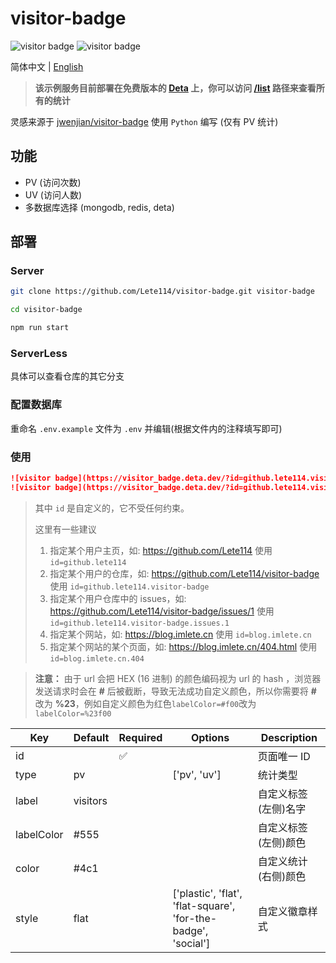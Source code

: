 # visitor-badge

![visitor badge](https://visitor_badge.deta.dev/?id=github.lete114.visitor-badge&type=uv&label=UV)
![visitor badge](https://visitor_badge.deta.dev/?id=github.lete114.visitor-badge&label=PV)

简体中文 | [English](README_EN.md)

> **该示例服务目前部署在免费版本的 [Deta](https://deta.sh) 上，你可以访问 [/list](https://visitor_badge.deta.dev/list) 路径来查看所有的统计**

灵感来源于 [jwenjian/visitor-badge](https://github.com/jwenjian/visitor-badge) 使用 `Python` 编写 (仅有 PV 统计)

## 功能

- PV (访问次数)
- UV (访问人数)
- 多数据库选择 (mongodb, redis, deta)

## 部署

### Server

```bash
git clone https://github.com/Lete114/visitor-badge.git visitor-badge

cd visitor-badge

npm run start
```

### ServerLess

具体可以查看仓库的其它分支

### 配置数据库

重命名 `.env.example` 文件为 `.env` 并编辑(根据文件内的注释填写即可)

### 使用

```markdown
![visitor badge](https://visitor_badge.deta.dev/?id=github.lete114.visitor-badge)
![visitor badge](https://visitor_badge.deta.dev/?id=github.lete114.visitor-badge&labelColor=%23f00)
```

> 其中 `id` 是自定义的，它不受任何约束。
>
> 这里有一些建议
>
> 1.  指定某个用户主页，如: https://github.com/Lete114 使用 `id=github.lete114`
> 2.  指定某个用户的仓库，如: https://github.com/Lete114/visitor-badge 使用 `id=github.lete114.visitor-badge`
> 3.  指定某个用户仓库中的 issues，如: https://github.com/Lete114/visitor-badge/issues/1 使用 `id=github.lete114.visitor-badge.issues.1`
> 4.  指定某个网站，如: https://blog.imlete.cn 使用 `id=blog.imlete.cn`
> 5.  指定某个网站的某个页面，如: https://blog.imlete.cn/404.html 使用 `id=blog.imlete.cn.404`

> **注意：** 由于 url 会把 HEX (16 进制) 的颜色编码视为 url 的 hash ，浏览器发送请求时会在 **#** 后被截断，导致无法成功自定义颜色，所以你需要将 **#** 改为 **%23**，例如自定义颜色为红色`labelColor=#f00`改为`labelColor=%23f00`

| Key        | Default  | Required | Options                                                       | Description          |
| ---------- | -------- | -------- | ------------------------------------------------------------- | -------------------- |
| id         |          | ✅       |                                                               | 页面唯一 ID          |
| type       | pv       |          | ['pv', 'uv']                                                  | 统计类型             |
| label      | visitors |          |                                                               | 自定义标签(左侧)名字 |
| labelColor | #555     |          |                                                               | 自定义标签(左侧)颜色 |
| color      | #4c1     |          |                                                               | 自定义统计(右侧)颜色 |
| style      | flat     |          | ['plastic', 'flat', 'flat-square', 'for-the-badge', 'social'] | 自定义徽章样式       |
